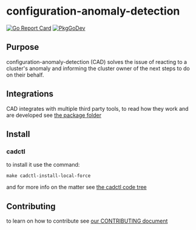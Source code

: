 # configuration-anomaly-detection
[![Go Report Card](https://goreportcard.com/badge/github.com/openshift/configuration-anomaly-detection)](https://goreportcard.com/report/github.com/openshift/configuration-anomaly-detection) [![PkgGoDev](https://pkg.go.dev/badge/github.com/openshift/configuration-anomaly-detection)](https://pkg.go.dev/github.com/openshift/configuration-anomaly-detection)

## Purpose

configuration-anomaly-detection (CAD) solves the issue of reacting to a cluster's
anomaly and informing the cluster owner of the next steps to do on their behalf.

## Integrations

CAD integrates with multiple third party tools, to read how they work and are developed see [the package folder](./pkg/)

## Install

### cadctl

to install it use the command:

```shell
make cadctl-install-local-force
```

and for more info on the matter see [the cadctl code tree](./cadctl/)

## Contributing

to learn on how to contribute see [our CONTRIBUTING document](./CONTRIBUTING.md)
